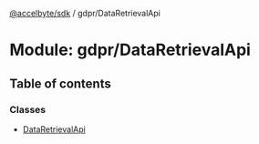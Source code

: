 [@accelbyte/sdk](../README.md) / gdpr/DataRetrievalApi

# Module: gdpr/DataRetrievalApi

## Table of contents

### Classes

- [DataRetrievalApi](../classes/gdpr_DataRetrievalApi.DataRetrievalApi.md)
